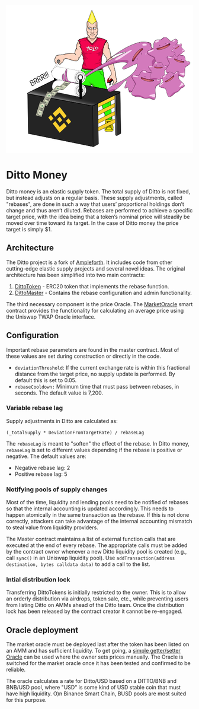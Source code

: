 <p align="center">
	<img src="static/money-printer-chad.png" height="400px"/>
</p>

# Ditto Money

Ditto money is an elastic supply token. The total supply of Ditto is not fixed, but instead adjusts on a regular basis. These supply adjustments, called "rebases",  are done in such a way that users’ proportional holdings don’t change and thus aren’t diluted. Rebases are performed to achieve a specific target price, with the idea being that a token’s nominal price will steadily be moved over time toward its target. In the case of Ditto money the price target is simply $1.

## Architecture

The Ditto project is a fork of [Ampleforth](https://www.ampleforth.org/). It includes code from other cutting-edge elastic supply projects and several novel ideas. The original architecture has been simplified into two main contracts:

1. [DittoToken](Ditto.sol) - ERC20 token that implements the rebase function.
2. [DittoMaster](Master.sol) - Contains the rebase configuration and admin functionality.

The third necessary component is the price Oracle. The [MarketOracle](MarketOracle.sol) smart contract provides the functionality for calculating an average price using the Uniswap TWAP Oracle interface.

## Configuration

Important rebase parameters are found in the master contract. Most of these values are set during construction or directly in the code.

- `deviationThreshold`:  If the current exchange rate is within this fractional distance from the target price, no supply update is performed. By default this is set to 0.05.
- `rebaseCooldown:` Minimum time that must pass between rebases, in seconds. The default value is 7,200.

### Variable rebase lag

Supply adjustments in Ditto are calculated as:

```
(_totalSupply * DeviationFromTargetRate) / rebaseLag
```

The `rebaseLag` is meant to "soften" the effect of the rebase. In Ditto money, `rebaseLag` is set to different values depending if the rebase is positive or negative. The default values are:

- Negative rebase lag: 2
- Positive rebase lag: 5

### Notifying pools of supply changes

Most of the time, liquidity and lending pools need to be notified of rebases so that the internal accounting is updated accordingly. This needs to happen atomically in the same transaction as the rebase. If this is not done correctly, attackers can take advantage of the internal accounting mismatch to steal value from liquidity providers.

The Master contract maintains a list of external function calls that are executed at the end of every rebase. The appropriate calls must be added by the contract owner whenever a new Ditto liquidity pool is created (e.g., call `sync()` in an Uniswap liquidity pool). Use `addTransaction(address destination, bytes calldata data)` to add a call to the list.

### Intial distribution lock

Transferring DittoTokens is initially restricted to the owner. This is to allow an orderly distribution via airdrops, token sale, etc., while preventing users from listing Ditto on AMMs ahead of the Ditto team. Once the distribution lock has been released by the contract creator it cannot be re-engaged.

## Oracle deployment

The market oracle must be deployed last after the token has been listed on an AMM and has sufficient liquidity. To get going, a [simple getter/setter Oracle](SimpleOracle.sol) can be used where the owner sets prices manually. The Oracle is switched for the market oracle once it has been tested and confirmed to be reliable. 

The oracle calculates a rate for Ditto/USD based on a DITTO/BNB and BNB/USD pool, where "USD" is some kind of USD stable coin that must have high liquidity. O)n Binance Smart Chain, BUSD pools are most suited for this purpose.

